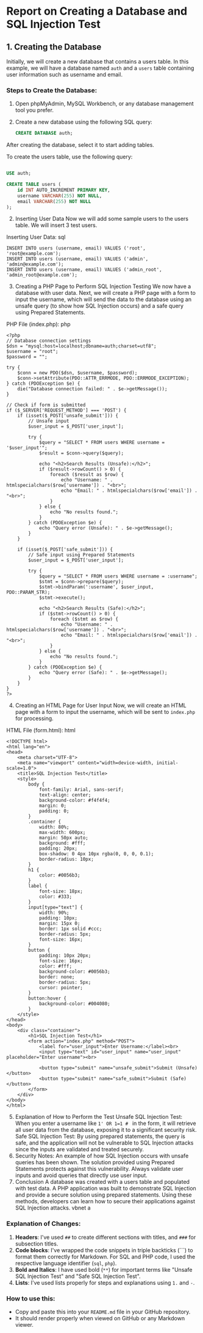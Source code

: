 # Report on Creating a Database and SQL Injection Test

## 1. Creating the Database
Initially, we will create a new database that contains a users table. In this example, we will have a database named `auth` and a `users` table containing user information such as username and email.

### Steps to Create the Database:
1. Open phpMyAdmin, MySQL Workbench, or any database management tool you prefer.
2. Create a new database using the following SQL query:

   ```sql
   CREATE DATABASE auth;
After creating the database, select it to start adding tables.

To create the users table, use the following query:

```sql

USE auth;

CREATE TABLE users (
    id INT AUTO_INCREMENT PRIMARY KEY,
    username VARCHAR(255) NOT NULL,
    email VARCHAR(255) NOT NULL
);
```
2. Inserting User Data
Now we will add some sample users to the users table. We will insert 3 test users.

Inserting User Data:
sql
```
INSERT INTO users (username, email) VALUES ('root', 'root@example.com');
INSERT INTO users (username, email) VALUES ('admin', 'admin@example.com');
INSERT INTO users (username, email) VALUES ('admin_root', 'admin_root@example.com');
```
3. Creating a PHP Page to Perform SQL Injection Testing
We now have a database with user data. Next, we will create a PHP page with a form to input the username, which will send the data to the database using an unsafe query (to show how SQL Injection occurs) and a safe query using Prepared Statements.

PHP File (index.php):
php
```
<?php
// Database connection settings
$dsn = "mysql:host=localhost;dbname=auth;charset=utf8";
$username = "root"; 
$password = ""; 

try {
    $conn = new PDO($dsn, $username, $password);
    $conn->setAttribute(PDO::ATTR_ERRMODE, PDO::ERRMODE_EXCEPTION);
} catch (PDOException $e) {
    die("Database connection failed: " . $e->getMessage());
}

// Check if form is submitted
if ($_SERVER['REQUEST_METHOD'] === 'POST') {
    if (isset($_POST['unsafe_submit'])) {
        // Unsafe input
        $user_input = $_POST['user_input'];

        try {
            $query = "SELECT * FROM users WHERE username = '$user_input'";
            $result = $conn->query($query);

            echo "<h2>Search Results (Unsafe):</h2>";
            if ($result->rowCount() > 0) {
                foreach ($result as $row) {
                    echo "Username: " . htmlspecialchars($row['username']) . "<br>";
                    echo "Email: " . htmlspecialchars($row['email']) . "<br>";
                }
            } else {
                echo "No results found.";
            }
        } catch (PDOException $e) {
            echo "Query error (Unsafe): " . $e->getMessage();
        }
    }

    if (isset($_POST['safe_submit'])) {
        // Safe input using Prepared Statements
        $user_input = $_POST['user_input'];

        try {
            $query = "SELECT * FROM users WHERE username = :username";
            $stmt = $conn->prepare($query);
            $stmt->bindParam(':username', $user_input, PDO::PARAM_STR);
            $stmt->execute();

            echo "<h2>Search Results (Safe):</h2>";
            if ($stmt->rowCount() > 0) {
                foreach ($stmt as $row) {
                    echo "Username: " . htmlspecialchars($row['username']) . "<br>";
                    echo "Email: " . htmlspecialchars($row['email']) . "<br>";
                }
            } else {
                echo "No results found.";
            }
        } catch (PDOException $e) {
            echo "Query error (Safe): " . $e->getMessage();
        }
    }
}
?>
```
4. Creating an HTML Page for User Input
Now, we will create an HTML page with a form to input the username, which will be sent to ```index.php ```for processing.

HTML File (form.html):
html
```
<!DOCTYPE html>
<html lang="en">
<head>
    <meta charset="UTF-8">
    <meta name="viewport" content="width=device-width, initial-scale=1.0">
    <title>SQL Injection Test</title>
    <style>
        body {
            font-family: Arial, sans-serif;
            text-align: center;
            background-color: #f4f4f4;
            margin: 0;
            padding: 0;
        }
        .container {
            width: 80%;
            max-width: 600px;
            margin: 50px auto;
            background: #fff;
            padding: 20px;
            box-shadow: 0 4px 10px rgba(0, 0, 0, 0.1);
            border-radius: 10px;
        }
        h1 {
            color: #0056b3;
        }
        label {
            font-size: 18px;
            color: #333;
        }
        input[type="text"] {
            width: 90%;
            padding: 10px;
            margin: 15px 0;
            border: 1px solid #ccc;
            border-radius: 5px;
            font-size: 16px;
        }
        button {
            padding: 10px 20px;
            font-size: 16px;
            color: #fff;
            background-color: #0056b3;
            border: none;
            border-radius: 5px;
            cursor: pointer;
        }
        button:hover {
            background-color: #004080;
        }
    </style>
</head>
<body>
    <div class="container">
        <h1>SQL Injection Test</h1>
        <form action="index.php" method="POST">
            <label for="user_input">Enter Username:</label><br>
            <input type="text" id="user_input" name="user_input" placeholder="Enter username"><br>

            <button type="submit" name="unsafe_submit">Submit (Unsafe)</button>
            <button type="submit" name="safe_submit">Submit (Safe)</button>
        </form>
    </div>
</body>
</html>
```
5. Explanation of How to Perform the Test
Unsafe SQL Injection Test: When you enter a username like ```1' OR 1=1 # ``` in the form, it will retrieve all user data from the database, exposing it to a significant security risk.
Safe SQL Injection Test: By using prepared statements, the query is safe, and the application will not be vulnerable to SQL Injection attacks since the inputs are validated and treated securely.
6. Security Notes:
An example of how SQL Injection occurs with unsafe queries has been shown.
The solution provided using Prepared Statements protects against this vulnerability.
Always validate user inputs and avoid queries that directly use user input.
7. Conclusion
A database was created with a users table and populated with test data.
A PHP application was built to demonstrate SQL Injection and provide a secure solution using prepared statements.
Using these methods, developers can learn how to secure their applications against SQL Injection attacks.
vbnet
a

### **Explanation of Changes**:
1. **Headers**: I've used `##` to create different sections with titles, and `###` for subsection titles.
2. **Code blocks**: I've wrapped the code snippets in triple backticks (```) to format them correctly for Markdown. For SQL and PHP code, I used the respective language identifier (`sql`, `php`).
3. **Bold and Italics**: I have used bold (`**`) for important terms like "Unsafe SQL Injection Test" and "Safe SQL Injection Test".
4. **Lists**: I've used lists properly for steps and explanations using `1.` and `-`.

### **How to use this**:
- Copy and paste this into your `README.md` file in your GitHub repository.
- It should render properly when viewed on GitHub or any Markdown viewer.





